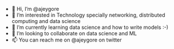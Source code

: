 - 👋 Hi, I’m @ajeygore
- 👀 I’m interested in Technology specially networking, distributed computing and data science
- 🌱 I’m currently learning data science and how to write models :-)
- 💞️ I’m looking to collaborate on data science and ML
- 📫 You can reach me on @ajeygore on twitter

<!---
ajeygore/ajeygore is a ✨ special ✨ repository because its `README.md` (this file) appears on your GitHub profile.
You can click the Preview link to take a look at your changes.
--->
